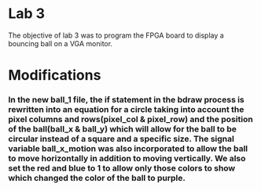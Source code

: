 # Lab 3
The objective of lab 3 was to program the FPGA board to display a bouncing ball on a VGA monitor. 

# Modifications
 
### In the new ball_1 file, the if statement in the bdraw process is rewritten into an equation for a circle taking into account the pixel columns and rows(pixel_col & pixel_row) and the position of the ball(ball_x & ball_y) which will allow for the ball to be circular instead of a square and a specific size. The signal variable ball_x_motion was also incorporated to allow the ball to move horizontally in addition to moving vertically. We also set the red and blue to 1 to allow only those colors to show which changed the color of the ball to purple.
